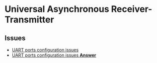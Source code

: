 Universal Asynchronous Receiver-Transmitter
==

## Issues

- [UART ports configuration issues](http://lists.elinux.org/pipermail/elinux-minnowboard/Week-of-Mon-20150601/001597.html)
- [UART ports configuration issues **Answer**](http://lists.elinux.org/pipermail/elinux-minnowboard/Week-of-Mon-20150601/001607.html)
